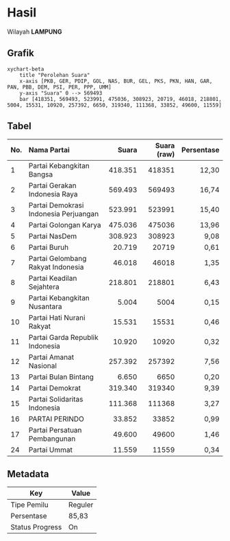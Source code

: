 # Hasil

Wilayah **LAMPUNG**

## Grafik

```mermaid
xychart-beta
    title "Perolehan Suara"
    x-axis [PKB, GER, PDIP, GOL, NAS, BUR, GEL, PKS, PKN, HAN, GAR, PAN, PBB, DEM, PSI, PER, PPP, UMM]
    y-axis "Suara" 0 --> 569493
    bar [418351, 569493, 523991, 475036, 308923, 20719, 46018, 218801, 5004, 15531, 10920, 257392, 6650, 319340, 111368, 33852, 49600, 11559]
```

## Tabel

| No. | Nama Partai                           | Suara   | Suara (raw) | Persentase |
|:--- |:------------------------------------- | -------:| -----------:| ----------:|
| 1   | Partai Kebangkitan Bangsa             | 418.351 | 418351      | 12,30      |
| 2   | Partai Gerakan Indonesia Raya         | 569.493 | 569493      | 16,74      |
| 3   | Partai Demokrasi Indonesia Perjuangan | 523.991 | 523991      | 15,40      |
| 4   | Partai Golongan Karya                 | 475.036 | 475036      | 13,96      |
| 5   | Partai NasDem                         | 308.923 | 308923      | 9,08       |
| 6   | Partai Buruh                          | 20.719  | 20719       | 0,61       |
| 7   | Partai Gelombang Rakyat Indonesia     | 46.018  | 46018       | 1,35       |
| 8   | Partai Keadilan Sejahtera             | 218.801 | 218801      | 6,43       |
| 9   | Partai Kebangkitan Nusantara          | 5.004   | 5004        | 0,15       |
| 10  | Partai Hati Nurani Rakyat             | 15.531  | 15531       | 0,46       |
| 11  | Partai Garda Republik Indonesia       | 10.920  | 10920       | 0,32       |
| 12  | Partai Amanat Nasional                | 257.392 | 257392      | 7,56       |
| 13  | Partai Bulan Bintang                  | 6.650   | 6650        | 0,20       |
| 14  | Partai Demokrat                       | 319.340 | 319340      | 9,39       |
| 15  | Partai Solidaritas Indonesia          | 111.368 | 111368      | 3,27       |
| 16  | PARTAI PERINDO                        | 33.852  | 33852       | 0,99       |
| 17  | Partai Persatuan Pembangunan          | 49.600  | 49600       | 1,46       |
| 24  | Partai Ummat                          | 11.559  | 11559       | 0,34       |


## Metadata

| Key             | Value   |
| --------------- | ------- |
| Tipe Pemilu     | Reguler |
| Persentase      | 85,83   |
| Status Progress | On      |



